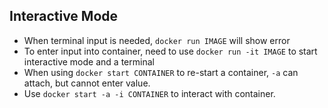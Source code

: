 ## Interactive Mode

- When terminal input is needed, `docker run IMAGE` will show error   
- To enter input into container, need to use `docker run -it IMAGE` to start interactive mode and a terminal
- When using `docker start CONTAINER` to re-start a container, `-a` can attach, but cannot enter value.
- Use `docker start -a -i CONTAINER` to interact with container.
